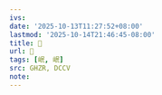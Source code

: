 ```yaml
---
ivs:
date: '2025-10-13T11:27:52+08:00'
lastmod: '2025-10-14T21:46:45-08:00'
title: 󰚕
url: 󰚕
tags: [岷, 岷]
src: GHZR, DCCV
note:
---
```

